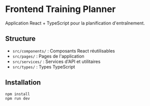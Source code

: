 # Frontend Training Planner

Application React + TypeScript pour la planification d'entraînement.

## Structure

- `src/components/` : Composants React réutilisables
- `src/pages/` : Pages de l'application
- `src/services/` : Services d'API et utilitaires
- `src/types/` : Types TypeScript

## Installation

```bash
npm install
npm run dev
```